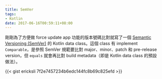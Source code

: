 ```yaml
---
title: SemVer
tags:
- Kotlin
date: 2017-06-16T00:59:11+08:00
---
```



剛剛為了方便做 force update app 功能的版本號碼比對就寫了一個 [Semantic Versioning (SemVer)](http://semver.org/) 的 Kotlin data class。這個 class 有 implement `Comparable`，是參照 SemVer 規範要比對 major、minor、patch 和 pre-release version，但 `equals` 就會再比對 build metadata（即是 Kotlin data class 的預設做法）。

<!-- more -->

{{< gist ericksli 7f2e7457234b6edc144fc8b69c825efd >}}
